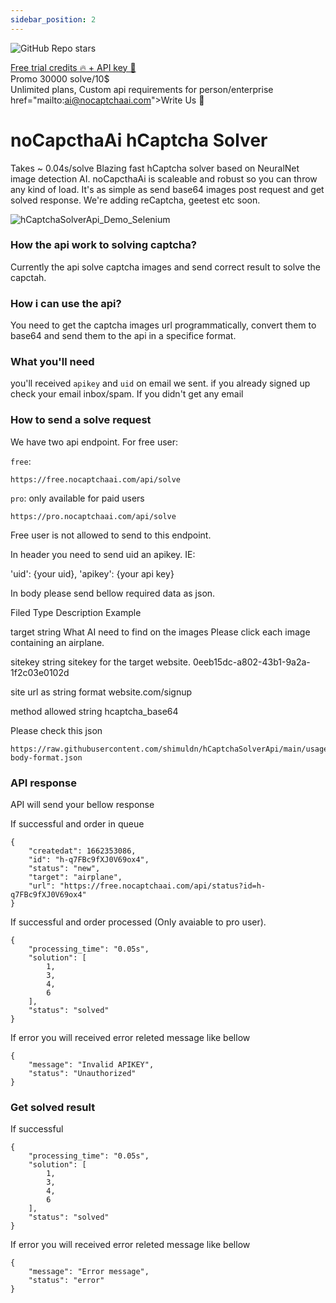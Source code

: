 ```yaml
---
sidebar_position: 2
---
```

 
![GitHub Repo stars](https://img.shields.io/github/stars/shimuldn/hCaptchaSolverApi?style=flat-square)

[Free trial credits 🔥 + API key 🔗](https://nocaptchaai.com/register) \
Promo 30000 solve/10$ \
Unlimited plans, Custom api requirements for person/enterprise  href="mailto:ai@nocaptchaai.com">Write Us 📧

  
# noCapcthaAi hCaptcha Solver

Takes ~ 0.04s/solve Blazing fast hCaptcha solver based on NeuralNet image detection AI. noCapcthaAi is scaleable and robust so you can throw any kind of load. It's as simple as send base64 images post request and get solved response. We're adding reCaptcha, geetest etc soon.


![hCaptchaSolverApi_Demo_Selenium](https://user-images.githubusercontent.com/4178343/180646819-324163a8-0c4c-4571-b01c-2f98ab8a1127.gif)



### How the api work to solving captcha?

Currently the api solve captcha images and send correct result to solve the capctah.

### How i can use the api?
You need to get the captcha images url programmatically, convert them to base64 and send them to the api in a specifice format.

### What you'll need

you'll received `apikey` and `uid` on email we sent. if you already signed up check your email inbox/spam. If you didn't get any email

### How to send a solve request
We have two api endpoint.
For free user:


`free`: 

```
https://free.nocaptchaai.com/api/solve
```

`pro`: only available for paid users

```
https://pro.nocaptchaai.com/api/solve

```

Free user is not allowed to send to this endpoint.

In header you need to send uid an apikey. IE:

'uid': {your uid}, 'apikey': {your api key}

In body please send bellow required data as json.

Filed     Type    Description     Example

target    string  What AI need to find on the images  Please click each image containing an airplane.

sitekey   string  sitekey for the target website.  0eeb15dc-a802-43b1-9a2a-1f2c03e0102d 

site      url as string format    website.com/signup

method    allowed string          hcaptcha_base64

Please check this json 

```
https://raw.githubusercontent.com/shimuldn/hCaptchaSolverApi/main/usage_examples/base64-body-format.json

```

<!-- {"images": {"0": "base64 of the image", "1": "base64 of the image", "3":"base64 of the image", ....}, 
"target": "Please click each image containing a bird.", "method": "hcaptcha_base64", "sitekey": "sitekey", "site": "site"} -->

### API response

API will send your bellow response

If successful and order in queue

```
{
    "createdat": 1662353086,
    "id": "h-q7FBc9fXJ0V69ox4",
    "status": "new",
    "target": "airplane",
    "url": "https://free.nocaptchaai.com/api/status?id=h-q7FBc9fXJ0V69ox4"
}
```

If successful and order processed (Only avaiable to pro user).

```
{
    "processing_time": "0.05s",
    "solution": [
        1,
        3,
        4,
        6
    ],
    "status": "solved"
}
```

If error you will received error releted message like bellow

```
{
    "message": "Invalid APIKEY",
    "status": "Unauthorized"
}
```

### Get solved result

If successful

```
{
    "processing_time": "0.05s",
    "solution": [
        1,
        3,
        4,
        6
    ],
    "status": "solved"
}
```

If error you will received error releted message like bellow

```
{
    "message": "Error message",
    "status": "error"
}
```